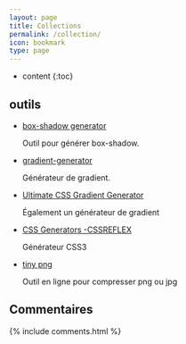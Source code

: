 ```yaml
---
layout: page
title: Collections
permalink: /collection/
icon: bookmark
type: page
---
```


* content
{:toc}

## outils

* [box-shadow generator](http://www.cssmatic.com/box-shadow)

    Outil pour générer box-shadow.

* [gradient-generator](http://www.cssmatic.com/gradient-generator)

    Générateur de gradient.

* [Ultimate CSS Gradient Generator](http://www.colorzilla.com/gradient-editor/)

    Également un générateur de gradient

* [CSS Generators -CSSREFLEX](http://www.cssreflex.com/css-generators/)

   Générateur CSS3

- [tiny png](https://tinypng.com/)

    Outil en ligne pour compresser png ou jpg


## Commentaires

{% include comments.html %}
